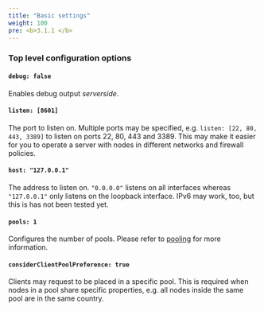 ```yaml
---
title: "Basic settings"
weight: 100
pre: <b>3.1.1 </b>
---
```


### Top level configuration options

#### `debug: false`

Enables debug output *serverside*. 

#### `listen: [8601]`

The port to listen on. Multiple ports may be specified, e.g. `listen: [22, 80, 443, 3389]` to listen on ports 22, 80, 443 and 3389. This may make it easier for you to operate a server with nodes in different networks and firewall policies.

#### `host: "127.0.0.1"`

The address to listen on. `"0.0.0.0"` listens on all interfaces whereas `"127.0.0.1"` only listens on the loopback interface. IPv6 may work, too, but this is has not been tested yet.

#### `pools: 1`

Configures the number of pools. Please refer to [pooling](../pooling) for more information.

#### `considerClientPoolPreference: true`

Clients may request to be placed in a specific pool. This is required when nodes in a pool share specific properties, e.g. all nodes inside the same pool are in the same country.